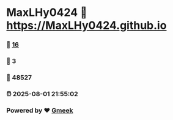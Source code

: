 # MaxLHy0424 :link: https://MaxLHy0424.github.io 
### :page_facing_up: [16](https://MaxLHy0424.github.io/tag.html) 
### :speech_balloon: 3 
### :hibiscus: 48527 
### :alarm_clock: 2025-08-01 21:55:02 
### Powered by :heart: [Gmeek](https://github.com/Meekdai/Gmeek)
